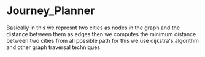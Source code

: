 # Journey_Planner
Basically in this we represnt two cities as nodes in the graph and the distance between them as edges then we computes the minimum distance between two cities from all possible path for this we use dijkstra's algorithm and other graph traversal techniques

